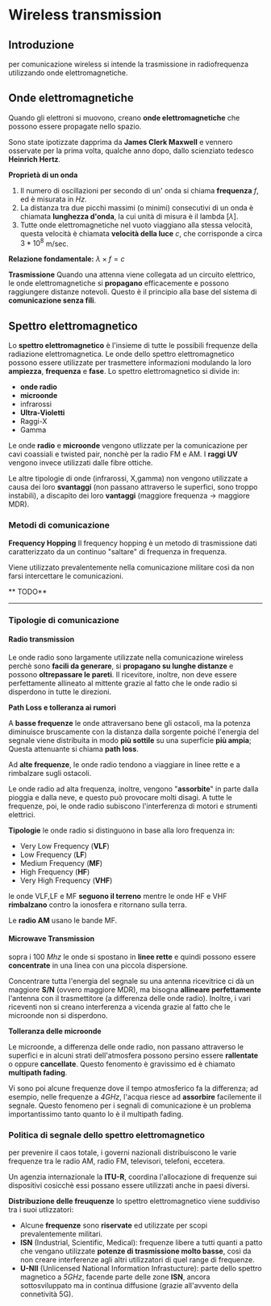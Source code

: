 # Wireless transmission

## Introduzione

per comunicazione wireless si intende la trasmissione in radiofrequenza utilizzando onde elettromagnetiche.


## Onde elettromagnetiche


Quando gli elettroni si muovono, creano **onde elettromagnetiche** che possono essere propagate nello spazio.

Sono state ipotizzate dapprima da **James Clerk Maxwell** e vennero osservate per la prima volta, qualche anno dopo, dallo scienziato tedesco **Heinrich Hertz**.

**Proprietà di un onda**
1) Il numero di oscillazioni per secondo di un' onda si chiama **frequenza** $f$, ed è misurata in $Hz$.
2) La distanza tra due picchi massimi (o minimi) consecutivi di un onda è chiamata **lunghezza d'onda**, la cui unità di misura è il lambda [$\lambda$].
3) Tutte onde elettromagnetiche nel vuoto viaggiano alla stessa velocità, questa velocità è chiamata **velocità della luce** $c$, che corrisponde a circa $3 * 10^8$ m/sec.

**Relazione fondamentale:** $\lambda\times f=c$


**Trasmissione**
Quando una attenna viene collegata ad un circuito elettrico, le onde elettromagnetiche si **propagano** efficacemente e possono raggiungere distanze notevoli.
Questo è il principio alla base del sistema di **comunicazione senza fili**.

## Spettro elettromagnetico

Lo **spettro elettromagnetico** è l'insieme di tutte le possibili frequenze della radiazione elettromagnetica. 
Le onde dello spettro elettromagnetico possono essere utilizzate per trasmettere informazioni modulando la loro **ampiezza**, **frequenza** e **fase**.
Lo spettro elettromagnetico si divide in:
- **onde radio**
- **microonde**
- infrarossi
- **Ultra-Violetti**
- Raggi-X
- Gamma

Le onde **radio** e **microonde** vengono utlizzate per la comunicazione per cavi coassiali e twisted pair, nonchè per la radio FM e AM.
I **raggi UV** vengono invece utilizzati dalle fibre ottiche.

Le altre tipologie di onde (infrarossi, X,gamma) non vengono utilizzate a causa dei loro **svantaggi** (non passano attraverso le superfici, sono troppo instabili), a discapito dei loro **vantaggi** (maggiore frequenza -> maggiore MDR). 

### Metodi di comunicazione

**Frequency Hopping**
Il frequency hopping è un metodo di trasmissione dati caratterizzato da un continuo "saltare" di frequenza in frequenza.

Viene utilizzato prevalentemente nella comunicazione militare così da non farsi intercettare le comunicazioni.

**	TODO**

***

### Tipologie di comunicazione

 #### Radio transmission
 
Le onde radio sono largamente utilizzate nella comunicazione wireless perchè  sono **facili da generare**, si **propagano su lunghe distanze** e possono **oltrepassare le pareti**.
Il ricevitore, inoltre, non deve essere perfettamente allineato al mittente grazie al fatto che le onde radio si disperdono in tutte le direzioni.

**Path Loss e tolleranza ai rumori**

A **basse frequenze** le onde attraversano bene gli ostacoli, ma la potenza diminuisce bruscamente con la distanza dalla sorgente poiché l'energia del segnale viene distribuita in modo **più sottile** su una superficie **più ampia**; Questa attenuante si chiama **path loss**. 

Ad **alte frequenze**, le onde radio tendono a viaggiare in linee rette e a rimbalzare sugli ostacoli.

Le onde radio ad alta frequenza, inoltre, vengono "**assorbite**" in parte dalla pioggia e dalla neve, e questo può provocare molti disagi.
A tutte le frequenze, poi, le onde radio subiscono l'interferenza di motori e strumenti elettrici.

**Tipologie**
le onde radio si distinguono in base alla loro frequenza in:
- Very Low Frequency (**VLF**)
- Low Frequency (**LF**)
- Medium Frequency (**MF**)
- High Frequency (**HF**)
- Very High Frequency (**VHF**)

le onde VLF,LF e MF **seguono il terreno** mentre le onde HF e VHF **rimbalzano** contro la ionosfera e ritornano sulla terra.

Le **radio AM** usano le bande MF.


#### Microwave Transmission

sopra i 100 $Mhz$ le onde si spostano in **linee rette** e quindi possono essere **concentrate** in una linea con una piccola dispersione.

Concentrare tutta l'energia del segnale su una antenna ricevitrice ci dà un maggiore **S/N** (ovvero maggiore MDR), ma bisogna **allineare perfettamente** l'antenna con il trasmettitore (a differenza delle onde radio).
Inoltre, i vari riceventi non si creano interferenza a vicenda grazie al fatto che le microonde non si disperdono.

**Tolleranza delle microonde**

Le microonde, a differenza delle onde radio, non passano attraverso le superfici e in alcuni strati dell'atmosfera possono persino essere **rallentate** o oppure **cancellate**.
Questo fenomento è gravissimo ed è chiamato **multipath fading**.

Vi sono poi alcune frequenze dove il tempo atmosferico fa la differenza; ad esempio, nelle frequenze a *4GHz*, l'acqua riesce ad **assorbire** facilemente il segnale.
Questo fenomeno per i segnali di comunicazione è un problema importantissimo tanto quanto lo è il multipath fading.

### Politica di segnale dello spettro elettromagnetico

per prevenire il caos totale, i governi nazionali distribuiscono le varie frequenze tra le radio AM, radio FM, televisori, telefoni, eccetera.

Un agenzia internazionale la **ITU-R**, coordina l'allocazione di frequenze sui dispositivi cosicchè essi possano essere utilizzati anche in paesi diversi.

**Distribuzione delle freuquenze**
lo spettro elettromagnetico viene suddiviso tra i suoi utlizzatori:

- Alcune **frequenze** sono **riservate** ed utilizzate per scopi prevalentemente militari.
- **ISN** (Industrial, Scientific, Medical):
	frequenze libere a tutti quanti a patto che vengano utilizzate **potenze di trasmissione molto basse**, così da non creare interferenze agli altri utilizzatori di quel range di frequenze.
- **U-NII** (Unlicensed National Information Infrastucture): parte dello spettro magnetico a  *5GHz*, facende parte delle zone **ISN**, ancora sottosviluppato ma in continua diffusione (grazie all'avvento della connetività 5G).









